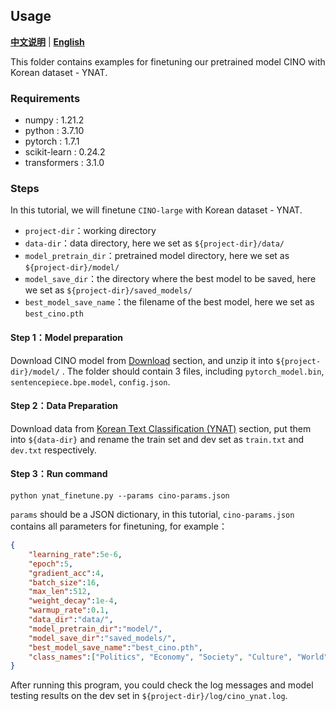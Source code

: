 ## Usage

[**中文说明**](README.md) | [**English**](README_EN.md)

This folder contains examples for finetuning our pretrained model CINO with Korean dataset - YNAT.

### Requirements
- numpy : 1.21.2
- python : 3.7.10
- pytorch : 1.7.1
- scikit-learn : 0.24.2
- transformers : 3.1.0

### Steps

In this tutorial, we will finetune `CINO-large` with Korean dataset - YNAT.
- `project-dir`：working directory
- `data-dir`：data directory, here we set as `${project-dir}/data/`
- `model_pretrain_dir`：pretrained model directory, here we set as `${project-dir}/model/`
- `model_save_dir`：the directory where the best model to be saved, here we set as `${project-dir}/saved_models/`
- `best_model_save_name`：the filename of the best model, here we set as `best_cino.pth`

#### Step 1：Model preparation
Download CINO model from [Download](https://github.com/ymcui/Chinese-Minority-PLM/blob/main/README_EN.md#Download) section, and unzip it into `${project-dir}/model/` .
The folder should contain 3 files, including `pytorch_model.bin`, `sentencepiece.bpe.model`, `config.json`.

#### Step 2：Data Preparation
Download  data from [Korean Text Classification (YNAT)](https://github.com/ymcui/Chinese-Minority-PLM/blob/main/README_EN.md#korean-text-classification-ynat) section, put them into `${data-dir}` and rename the train set and dev set as `train.txt` and `dev.txt` respectively.

#### Step 3：Run command
```shell
python ynat_finetune.py --params cino-params.json
```
`params` should be  a JSON dictionary, in this tutorial, `cino-params.json` contains all parameters  for finetuning, for example：
```json
{
    "learning_rate":5e-6,
    "epoch":5,
    "gradient_acc":4,
    "batch_size":16,
    "max_len":512,
    "weight_decay":1e-4,
    "warmup_rate":0.1,
    "data_dir":"data/",
    "model_pretrain_dir":"model/", 
    "model_save_dir":"saved_models/",
    "best_model_save_name":"best_cino.pth",
    "class_names":["Politics", "Economy", "Society", "Culture", "World", "IT/Science", "Sport"]
}
```

After running this program, you could check the log messages  and model testing results on the dev set in `${project-dir}/log/cino_ynat.log`.

